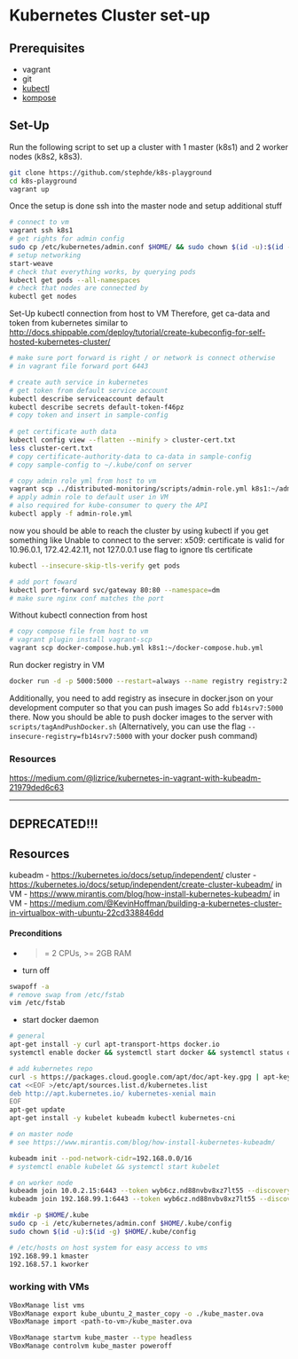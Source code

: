 # Kubernetes Cluster set-up

## Prerequisites
* vagrant
* git
* [kubectl](https://kubernetes.io/docs/tasks/tools/install-kubectl/)
* [kompose](https://github.com/kubernetes/kompose)

## Set-Up
Run the following script to set up a cluster with 1 master (k8s1) and 2 worker nodes (k8s2, k8s3).
```bash
git clone https://github.com/stephde/k8s-playground
cd k8s-playground
vagrant up
```

Once the setup is done ssh into the master node and setup additional stuff
```bash
# connect to vm
vagrant ssh k8s1
# get rights for admin config
sudo cp /etc/kubernetes/admin.conf $HOME/ && sudo chown $(id -u):$(id -g) $HOME/admin.conf && export KUBECONFIG=$HOME/admin.conf
# setup networking
start-weave
# check that everything works, by querying pods
kubectl get pods --all-namespaces
# check that nodes are connected by
kubectl get nodes
```

Set-Up kubectl connection from host to VM
Therefore, get ca-data and token from kubernetes similar to 
http://docs.shippable.com/deploy/tutorial/create-kubeconfig-for-self-hosted-kubernetes-cluster/ 
```bash
# make sure port forward is right / or network is connect otherwise
# in vagrant file forward port 6443

# create auth service in kubernetes
# get token from default service account
kubectl describe serviceaccount default
kubectl describe secrets default-token-f46pz
# copy token and insert in sample-config
 
# get certificate auth data
kubectl config view --flatten --minify > cluster-cert.txt
less cluster-cert.txt
# copy certificate-authority-data to ca-data in sample-config
# copy sample-config to ~/.kube/conf on server

# copy admin role yml from host to vm
vagrant scp ../distributed-monitoring/scripts/admin-role.yml k8s1:~/admin-role.yml
# apply admin role to default user in VM
# also required for kube-consumer to query the API
kubectl apply -f admin-role.yml
```
now you should be able to reach the cluster by using kubectl
if you get something like Unable to connect to the server: x509: certificate is valid for 10.96.0.1, 172.42.42.11, not 127.0.0.1
use flag to ignore tls certificate
```bash
kubectl --insecure-skip-tls-verify get pods
``` 


```bash
# add port foward
kubectl port-forward svc/gateway 80:80 --namespace=dm
# make sure nginx conf matches the port
```


Without kubectl connection from host
```bash
# copy compose file from host to vm
# vagrant plugin install vagrant-scp
vagrant scp docker-compose.hub.yml k8s1:~/docker-compose.hub.yml
```

Run docker registry in VM
```bash
docker run -d -p 5000:5000 --restart=always --name registry registry:2
```
Additionally, you need to add registry as insecure in docker.json on your development computer so that you can push images
So add `fb14srv7:5000` there.
Now you should be able to push docker images to the server with `scripts/tagAndPushDocker.sh`
(Alternatively, you can use the flag `--insecure-registry=fb14srv7:5000` with your docker push command)




### Resources
https://medium.com/@lizrice/kubernetes-in-vagrant-with-kubeadm-21979ded6c63


---------------------------------------------------------------------

## DEPRECATED!!!

## Resources
kubeadm - https://kubernetes.io/docs/setup/independent/
cluster - https://kubernetes.io/docs/setup/independent/create-cluster-kubeadm/
in VM - https://www.mirantis.com/blog/how-install-kubernetes-kubeadm/
in VM - https://medium.com/@KevinHoffman/building-a-kubernetes-cluster-in-virtualbox-with-ubuntu-22cd338846dd

#### Preconditions
* >= 2 CPUs, >= 2GB RAM
* turn off 
```bash
swapoff -a
# remove swap from /etc/fstab
vim /etc/fstab
```
* start docker daemon

```bash
# general
apt-get install -y curl apt-transport-https docker.io
systemctl enable docker && systemctl start docker && systemctl status docker

# add kubernetes repo
curl -s https://packages.cloud.google.com/apt/doc/apt-key.gpg | apt-key add -
cat <<EOF >/etc/apt/sources.list.d/kubernetes.list 
deb http://apt.kubernetes.io/ kubernetes-xenial main 
EOF
apt-get update
apt-get install -y kubelet kubeadm kubectl kubernetes-cni
```

```bash
# on master node
# see https://www.mirantis.com/blog/how-install-kubernetes-kubeadm/

kubeadm init --pod-network-cidr=192.168.0.0/16
# systemctl enable kubelet && systemctl start kubelet
```

```bash
# on worker node
kubeadm join 10.0.2.15:6443 --token wyb6cz.nd88nvbv8xz7lt55 --discovery-token-ca-cert-hash sha256:3dfb63772dcddf3e5429de9562b4040c0639df88f432a089a595bc6dcca3a245
kubeadm join 192.168.99.1:6443 --token wyb6cz.nd88nvbv8xz7lt55 --discovery-token-ca-cert-hash sha256:3dfb63772dcddf3e5429de9562b4040c0639df88f432a089a595bc6dcca3a245

mkdir -p $HOME/.kube
sudo cp -i /etc/kubernetes/admin.conf $HOME/.kube/config
sudo chown $(id -u):$(id -g) $HOME/.kube/config
```

```bash
# /etc/hosts on host system for easy access to vms
192.168.99.1 kmaster
192.168.57.1 kworker
```


### working with VMs
```bash
VBoxManage list vms
VBoxManage export kube_ubuntu_2_master_copy -o ./kube_master.ova
VBoxManage import <path-to-vm>/kube_master.ova

VBoxManage startvm kube_master --type headless
VBoxManage controlvm kube_master poweroff
```
